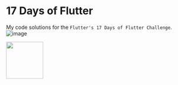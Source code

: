 # 17 Days of Flutter


My code solutions for the `Flutter's 17 Days of Flutter Challenge`. 
![image](https://user-images.githubusercontent.com/42675180/211738587-796883c2-12e9-4a78-874a-cd732eaf6326.png)

<p flow="right"> 
  <img src="https://user-images.githubusercontent.com/42675180/211739119-36524ce1-efa0-4af0-bc89-d67c0ec46243.png" width="100" height="100">
</p>
